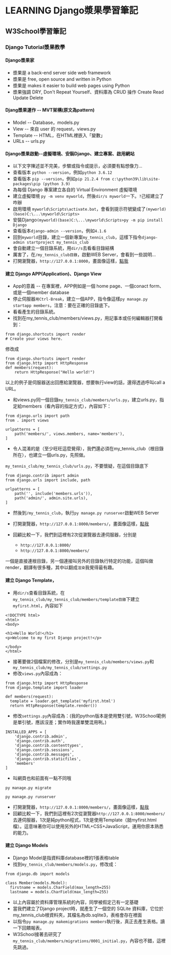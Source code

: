 # LEARNING Django漿果學習筆記
## W3School學習筆記
### Django Tutorial漿果教學
#### Django漿果家
* 漿果是 a back-end server side web framework
* 漿果是 free, open source and written in Python
* 漿果是 makes it easier to build web pages using Python
* 漿果強調 DRY, Don't Repeat Yourself、資料庫為 CRUD 操作 Create Read Update Delete
#### Djang漿果運作 -- MVT架構(原文為pattern)
* Model -- Database，models.py
* View -- 來自 user 的 request，views.py
* Template -- HTML，在HTML裡嵌入「變數」
* URLs -- urls.py
#### Django漿果啟動--虛擬環境、安裝Django、建立專案、啟用網站
* 以下文字陳述並不完美，步驟或指令或提示，必須要有點想像力...
* 查看版本 ```python --version```，例如```python 3.6.12```
* 查看版本 ```pip --version```，例如```pip 21.2.4 from c:\python39\lib\site-packages\pip (python 3.9)```
* 為每個 Django 專案建立各自的 Virtual Environment 虛擬環境
* 建立虛擬環境 ```py -m venv myworld```，然後```dir/s myworld```一下。```?```己經建立了咋辦
* 啟用環境 ```myworld\Scripts\activate.bat```，會看到提示符號變成了```(myworld)(base)C:\...\myworld\Scripts>```
* 安裝Django```(myworld)(base)C:\...\myworld\Scripts>py -m pip install Django```
* 查看版本```django-admin --version```，例如```4.1.6```
* 回到```myworld```目錄，建立一個新專案```my_tennis_club```，這樣下指令```django-admin startproject my_tennis_club```
* 會自動建立一個目錄系統，用```dir/s```去看看目錄結構
* 厲害了，在```/my_tennis_club目錄```，啟動WEB Server，會看到一些說明...
* 打開瀏覽器，```http://127.0.0.1:8000```，畫面像這樣，[點我](https://www.w3schools.com/django/screenshot_django1.png)
#### 建立 Django APP(Application)、Django View
* App的意義 -- 在專案裡，APP例如是一個 home page、一個conact form、或是一個member database
* 停止伺服器```用Ctrl-Break```，建立一個APP，指令像這樣```py manage.py startapp members```，注意：要在正確的目錄底下。
* 看看產生的目錄系統。
* 找到在my_tennis_club/members/views.py，用記事本或任何編輯器打開看到：
```
from django.shortcuts import render
# Create your views here.
```
修改成
```
from django.shortcuts import render
from django.http import HttpResponse
def members(request):
    return HttpResponse("Hello world!")
```
以上的例子是伺服器送出回應給瀏覽器，想要執行view的話，還得透過呼叫call a URL。

* 和views.py同一個目錄```my_tennis_club/members/urls.py```，建立urls.py，指定給members（看內容的指定方式），內容如下：
```
from django.urls import path
from . import views

urlpatterns = [
    path('members/', views.members, name='members'),
]
```

* 令人混淆的是（至少旺旺這麼覺得），我們還必須在my_tennis_club（根目錄所在），也建立一個urls.py，先照做。

```my_tennis_club/my_tennis_club/urls.py```，不要懷疑，在這個目錄底下
```
from django.contrib import admin
from django.urls import include, path

urlpatterns = [
    path('', include('members.urls')),
    path('admin/', admin.site.urls),
]
```
* 然後到```/my_tennis_club```，執行```py manage.py runserver```啟動WEB Server
* 打開瀏覽器，```http://127.0.0.1:8000/members/```，畫面像這樣，[點我](https://www.w3schools.com/django/screenshot_django_hello_world.png)
* 回顧比較一下，我們到這裡有2次從瀏覽器去連伺服器，分別是

    + ```http://127.0.0.1:8000/```
    + ```http://127.0.0.1:8000/members/```

一個是直接連根目錄，另一個連接叫另外的目錄執行特定的功能，這個叫做render，翻譯有很多種，其中以翻成```渲染```我覺得最有趣。
#### 建立 Django Template，
* 用```dir/s```查看目錄系統，在```my_tennis_club/my_tennis_club/members/template目錄```下建立```myfirst.html```，內容如下
```
<!DOCTYPE html>
<html>
<body>

<h1>Hello World!</h1>
<p>Welcome to my first Django project!</p>

</body>
</html>
```
* 接著要做2個檔案的修改，分別是```my_tennis_club/members/views.py```和```my_tennis_club/my_tennis_club/settings.py```
* 修改```views.py```內容成為：
```
from django.http import HttpResponse
from django.template import loader

def members(request):
  template = loader.get_template('myfirst.html')
  return HttpResponse(template.render())
```
* 修改```settings.py```內容成為：(我的python版本是使用雙引號，W3School範例是單引號，應該沒差；實作時我還單雙混用咧。)
```
INSTALLED_APPS = [
    'django.contrib.admin',
    'django.contrib.auth',
    'django.contrib.contenttypes',
    'django.contrib.sessions',
    'django.contrib.messages',
    'django.contrib.staticfiles',
    'members'
]
```
* 叫網頁也和前面有一點不同哦

```py manage.py migrate``` 

```py manage.py runserver``` 

* 打開瀏覽器，```http://127.0.0.1:8000/members/```，畫面像這樣，[點我](https://www.w3schools.com/django/screenshot_django_template_myfirst.png)
* 回顧比較一下，我們到這裡有2次從瀏覽器```http://127.0.0.1:8000/members/```去連伺服器，1次是純python程式，1次是使用Template（就myfirst.html檔）。這意味著你可以使用另外的HTML+CSS+JavaScript，運用你原本熟悉的能力。
#### 建立 Django Models
* Django Model是指資料庫database裡的1張表格table
* 找到```my_tennis_club/members/models.py```，修改成：
```
from django.db import models

class Member(models.Model):
  firstname = models.CharField(max_length=255)
  lastname = models.CharField(max_length=255)
```
* 以上內容屬於資料庫管理系統的內容，同學被假定己有一定基礎
* 當我們建立了Django project時，就產生了一個空的 SQLite 資料庫，它位於my_tennis_club根資料夾，其檔名為db.sqlite3，表格會存在裡面
* 以指令```py manage.py makemigrations members```執行後，真正去產生表格。讀一下回饋報表。
* W3School接著去研究了```my_tennis_club/members/migrations/0001_initial.py```，內容也不錯，這裡先跳過。
